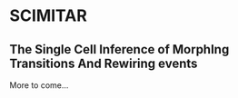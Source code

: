 # SCIMITAR
## The Single Cell Inference of MorphIng Transitions And Rewiring events

More to come...
